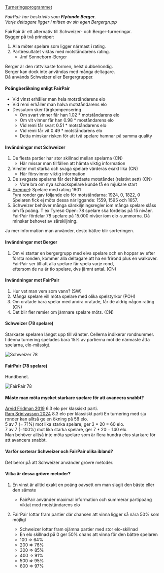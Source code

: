 [Turneringsprogrammet](https://christernilsson.github.io/FairPair)

*FairPair har beskrivits som **Flytande Berger**.  
Varje deltagare ligger i mitten av sin egen Bergergrupp*

FairPair är ett alternativ till Schweizer- och Berger-turneringar.  
Bygger på två principer:

1. Alla möter spelare som ligger närmast i rating. 
2. Partiresultatet viktas med motståndarens rating.
	* Jmf Sonneborn-Berger

Berger är den rättvisaste formen, helst dubbelrondig.   
Berger kan dock inte användas med många deltagare.   
Då används Schweizer eller Bergergrupper.

#### Poängberäkning enligt FairPair

* Vid vinst erhåller man hela motståndarens elo
* Vid remi erhåller man halva motståndarens elo
* Dessutom sker färgkompensering
	* Om svart vinner får han 1.02 * motståndarens elo
	* Om vit vinner får han 0.98 * moståndarens elo
	* Vid remi får svart 0.51 * motståndarens elo
	* Vid remi får vit 0.49 * motståndarens elo
	* Detta minskar risken för att två spelare hamnar på samma quality

#### Invändningar mot Schweizer

1. De flesta partier har stor skillnad mellan spelarna (CN)
	* Här missar man tillfällen att hämta viktig information
2. Vinster mot starka och svaga spelare värderas exakt lika (CN)
	* Här försvinner viktig information
3. De svagaste spelarna får det hårdaste motståndet (relativt sett) (CN)
	* Vore bra om nya schackspelare kunde få en mjukare start
4. [Exempel](https://chess-results.com/tnr996761.aspx?lan=6&art=9&fed=SWE&snr=17): Spelare med rating 1601  
	Fyra ronder gav följande elo för motståndarna: 1924, 0, 1822, 0  
	Spelaren fick ej möta dessa närliggande: 1559, 1595 och 1657.  
5. Schweizer behöver många särskiljningsregler iom många spelare slåss om få poäng. T ex Tyresö Open: 78 spelare ska fördelas på 15 nivåer.  
	FairPair fördelar 78 spelare på 15.000 nivåer iom elo-summorna. Då minskar behovet av särskiljning.

Ju mer information man använder, desto bättre blir sorteringen. 

#### Invändningar mot Berger

1. Om vi startar en bergergrupp med elva spelare och en hoppar av efter första ronden,
kommer alla deltagare att ha en frirond plus en walkover. FairPair ser till att alla spelare får spela varje rond,  
eftersom de nu är tio spelare, dvs jämnt antal. (CN)

#### Invändningar mot FairPair

1. Hur vet man vem som vann? (SW)
2. Många spelare vill möta spelare med olika spelstyrkor (POH)
3. Om oratade bara spelar med andra oratade, får de aldrig någon rating. (CN)
4. Det blir fler remier om jämnare spelare möts. (CN)

#### Schweizer (78 spelare)

Starkaste spelaren längst upp till vänster. Cellerna indikerar rondnummer.  
I denna turnering spelades bara 15% av partierna mot de närmaste åtta spelarna, elo-mässigt.

![Schweizer 78](X_Schweizer_78.png)

#### FairPair (78 spelare)

Hundbenet.

![FairPair 78](X_FairPair_78.png)

#### Måste man möta mycket starkare spelare för att avancera snabbt?

[Arvid Fridman 2019](https://ratings.fide.com/calculations.phtml?id_number=1758632&period=2019-12-01&rating=0) 6.3 elo per klassiskt parti.  
[Ram Srinivasson 2024](https://ratings.fide.com/profile/1779249/chart) 8.3 elo per klassiskt parti
En turnering med sju ronder kan alltså ge en ökning på 58 elo.  
5 av 7 (= 71%) mot lika starka spelare, ger 3 * 20 = 60 elo.  
7 av 7 (=100%) mot lika starka spelare, ger 7 * 20 = 140 elo.  
Man behöver alltså inte möta spelare som är flera hundra elos starkare för att avancera snabbt.

#### Varför sorterar Schweizer och FairPair olika ibland?

Det beror på att Schweizer använder grövre metoder.

#### Vilka är dessa grövre metoder?

1. En vinst är alltid exakt en poäng oavsett om man slagit den bäste eller den sämste
	* FairPair använder maximal information och summerar partipoäng viktat med motståndarens elo

2. FairPair lottar fram partier där chansen att vinna ligger så nära 50% som möjligt
	* Schweizer lottar fram ojämna partier med stor elo-skillnad
	* En elo skillnad på 0 ger 50% chans att vinna för den bättre spelaren
	* 100 => 64%
	* 200 => 76%
	* 300 => 85%
	* 400 => 91%
	* 500 => 95%
	* 600 => 97%
